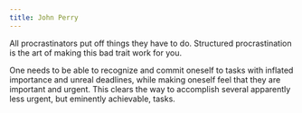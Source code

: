 ```yaml
---
title: John Perry
---
```


All procrastinators put off things they have to do. Structured procrastination is the art of making this bad trait work for you.

One needs to be able to recognize and commit oneself to tasks with inflated importance and unreal deadlines, while making oneself feel that they are important and urgent. This clears the way to accomplish several apparently less urgent, but eminently achievable, tasks.
